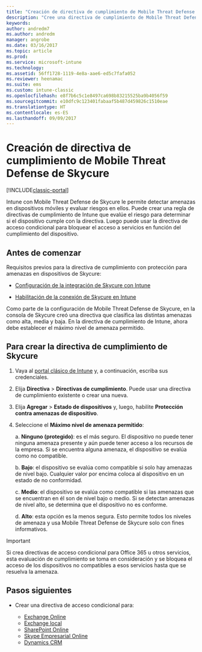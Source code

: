 ```yaml
---
title: "Creación de directiva de cumplimiento de Mobile Threat Defense de Skycure"
description: "Cree una directiva de cumplimiento de Mobile Threat Defense de Skycure en el portal clásico de Intune."
keywords: 
author: andredm7
ms.author: andredm
manager: angrobe
ms.date: 03/16/2017
ms.topic: article
ms.prod: 
ms.service: microsoft-intune
ms.technology: 
ms.assetid: 56ff1728-1119-4e8a-aae6-ed5c7fafa052
ms.reviewer: heenamac
ms.suite: ems
ms.custom: intune-classic
ms.openlocfilehash: e8f7b6c5c1e8497ca698b83215525ba9b4056f59
ms.sourcegitcommit: e10dfc9c123401fabaaf5b487d459826c1510eae
ms.translationtype: HT
ms.contentlocale: es-ES
ms.lasthandoff: 09/09/2017
---
```

# <a name="create-skycure-mobile-threat-defense-compliance-policy"></a>Creación de directiva de cumplimiento de Mobile Threat Defense de Skycure

[!INCLUDE[classic-portal](../includes/classic-portal.md)]

Intune con Mobile Threat Defense de Skycure le permite detectar amenazas en dispositivos móviles y evaluar riesgos en ellos. Puede crear una regla de directivas de cumplimiento de Intune que evalúe el riesgo para determinar si el dispositivo cumple con la directiva. Luego puede usar la directiva de acceso condicional para bloquear el acceso a servicios en función del cumplimiento del dispositivo.

## <a name="before-you-begin"></a>Antes de comenzar

Requisitos previos para la directiva de cumplimiento con protección para amenazas en dispositivos de Skycure:

-   [Configuración de la integración de Skycure con Intune](/intune-classic/deploy-use/setup-the-skycure-integration-with-Intune)

-   [Habilitación de la conexión de Skycure en Intune](/intune-classic/deploy-use/enable-skycure-mobile-threat-defense-in-intune)

Como parte de la configuración de Mobile Threat Defense de Skycure, en la consola de Skycure creó una directiva que clasifica las distintas amenazas como alta, media y baja. En la directiva de cumplimiento de Intune, ahora debe establecer el máximo nivel de amenaza permitido.

## <a name="to-create-skycure-compliance-policy"></a>Para crear la directiva de cumplimiento de Skycure

1.  Vaya al [portal clásico de Intune](https://manage.microsoft.com/) y, a continuación, escriba sus credenciales.

2.  Elija **Directiva** &gt; **Directivas de cumplimiento**. Puede usar una directiva de cumplimiento existente o crear una nueva.

3.  Elija **Agregar** &gt; **Estado de dispositivos** y, luego, habilite **Protección contra amenazas de dispositivo**.

4.  Seleccione el **Máximo nivel de amenaza permitido**:

    a.  **Ninguno (protegido)**: es el más seguro. El dispositivo no puede tener ninguna amenaza presente y aún puede tener acceso a los recursos de la empresa. Si se encuentra alguna amenaza, el dispositivo se evalúa como no compatible.

    b.  **Bajo**: el dispositivo se evalúa como compatible si solo hay amenazas de nivel bajo. Cualquier valor por encima coloca al dispositivo en un estado de no conformidad.

    c.  **Medio**: el dispositivo se evalúa como compatible si las amenazas que se encuentran en él son de nivel bajo o medio. Si se detectan amenazas de nivel alto, se determina que el dispositivo no es conforme.

    d.  **Alto**: esta opción es la menos segura. Esto permite todos los niveles de amenaza y usa Mobile Threat Defense de Skycure solo con fines informativos.

> [!IMPORTANT]
> Si crea directivas de acceso condicional para Office 365 u otros servicios, esta evaluación de cumplimiento se toma en consideración y se bloquea el acceso de los dispositivos no compatibles a esos servicios hasta que se resuelva la amenaza.

## <a name="span-idmonitor-device-threats-classanchorspan-idnext-steps-classanchorspan-idtoc477360344-classanchorspanspanspannext-steps"></a><span id="monitor-device-threats" class="anchor"><span id="next-steps" class="anchor"><span id="_Toc477360344" class="anchor"></span></span></span>Pasos siguientes

-   Crear una directiva de acceso condicional para:

    -   [Exchange Online](/intune-classic/deploy-use/restrict-access-to-exchange-online-with-microsoft-intune)
    -   [Exchange local](/intune-classic/deploy-use/restrict-access-to-exchange-onpremises-with-microsoft-intune)
    -   [SharePoint Online](/intune-classic/deploy-use/restrict-access-to-sharepoint-online-with-microsoft-intune)
    -   [Skype Empresarial Online](/intune-classic/deploy-use/restrict-access-to-skype-for-business-online-with-microsoft-intune)
    -   [Dynamics CRM](/intune-classic/deploy-use/restrict-access-to-dynamics-crm-online-with-microsoft-intune)

